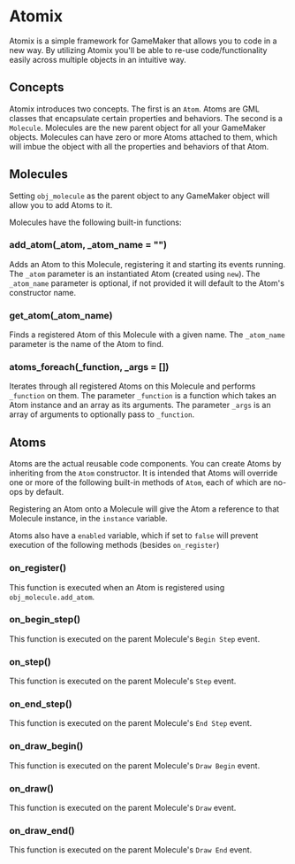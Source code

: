 # Atomix
Atomix is a simple framework for GameMaker that allows you to code in a new way. By utilizing Atomix you'll be able to re-use code/functionality easily across multiple objects in an intuitive way.

## Concepts
Atomix introduces two concepts. The first is an `Atom`. Atoms are GML classes that encapsulate certain properties and behaviors. The second is a `Molecule`. Molecules are the new parent object for all your GameMaker objects. Molecules can have zero or more Atoms attached to them, which will imbue the object with all the properties and behaviors of that Atom.

## Molecules
Setting `obj_molecule` as the parent object to any GameMaker object will allow you to add Atoms to it.

Molecules have the following built-in functions:

### add_atom(_atom, _atom_name = "")
Adds an Atom to this Molecule, registering it and starting its events running.
The `_atom` parameter is an instantiated Atom (created using `new`).
The `_atom_name` parameter is optional, if not provided it will default to the Atom's constructor name.

### get_atom(_atom_name)
Finds a registered Atom of this Molecule with a given name.
The `_atom_name` parameter is the name of the Atom to find.

### atoms_foreach(_function, _args = [])
Iterates through all registered Atoms on this Molecule and performs `_function` on them.
The parameter `_function` is a function which takes an Atom instance and an array as its arguments.
The parameter `_args` is an array of arguments to optionally pass to `_function`.

## Atoms
Atoms are the actual reusable code components. You can create Atoms by inheriting from the `Atom` constructor.
It is intended that Atoms will override one or more of the following built-in methods of `Atom`, each of which are no-ops by default.

Registering an Atom onto a Molecule will give the Atom a reference to that Molecule instance, in the `instance` variable.

Atoms also have a `enabled` variable, which if set to `false` will prevent execution of the following methods (besides `on_register`)

### on_register()
This function is executed when an Atom is registered using `obj_molecule.add_atom`.

### on_begin_step()
This function is executed on the parent Molecule's `Begin Step` event.

### on_step()
This function is executed on the parent Molecule's `Step` event.

### on_end_step()
This function is executed on the parent Molecule's `End Step` event.

### on_draw_begin()
This function is executed on the parent Molecule's `Draw Begin` event.

### on_draw()
This function is executed on the parent Molecule's `Draw` event.

### on_draw_end()
This function is executed on the parent Molecule's `Draw End` event.
